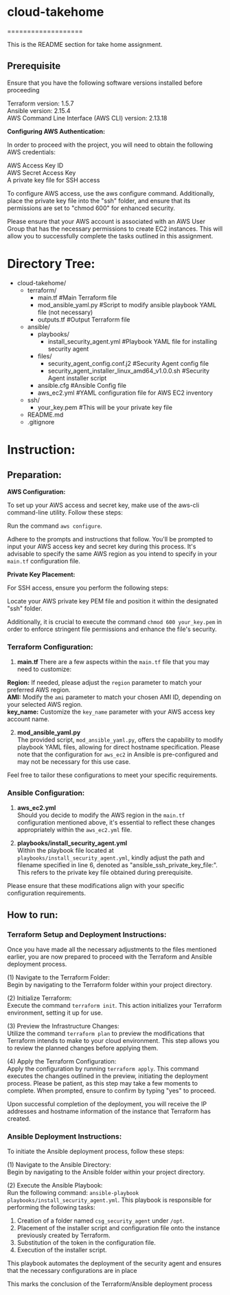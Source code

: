 # cloud-takehome
===================

This is the README section for take home assignment.

## Prerequisite

Ensure that you have the following software versions installed before proceeding

Terraform version: 1.5.7  
Ansible version: 2.15.4  
AWS Command Line Interface (AWS CLI) version: 2.13.18  

**Configuring AWS Authentication:**

In order to proceed with the project, you will need to obtain the following AWS credentials:

AWS Access Key ID  
AWS Secret Access Key  
A private key file for SSH access  

To configure AWS access, use the aws configure command. Additionally, place the private key file into the "ssh" folder, and ensure that its permissions are set to "chmod 600" for enhanced security.

Please ensure that your AWS account is associated with an AWS User Group that has the necessary permissions to create EC2 instances. This will allow you to successfully complete the tasks outlined in this assignment.

# Directory Tree:

- cloud-takehome/  
  - terraform/  
    - main.tf #Main Terraform file  
    - mod_ansible_yaml.py #Script to modify ansible playbook YAML file (not necessary)  
    - outputs.tf #Output Terraform file  
  - ansible/  
    - playbooks/  
      - install_security_agent.yml #Playbook YAML file for installing security agent  
    - files/  
      - security_agent_config.conf.j2 #Security Agent config file  
      - security_agent_installer_linux_amd64_v1.0.0.sh #Security Agent installer script  
    - ansible.cfg #Ansible Config file  
    - aws_ec2.yml #YAML configuration file for AWS EC2 inventory  
  - ssh/  
    - your_key.pem #This will be your private key file  
  - README.md  
  - .gitignore  

# Instruction:
## Preparation: 
**AWS Configuration:**

To set up your AWS access and secret key, make use of the aws-cli command-line utility. Follow these steps:

Run the command `aws configure`.

Adhere to the prompts and instructions that follow. You'll be prompted to input your AWS access key and secret key during this process. It's advisable to specify the same AWS region as you intend to specify in your `main.tf` configuration file.

**Private Key Placement:**

For SSH access, ensure you perform the following steps:

Locate your AWS private key PEM file and position it within the designated "ssh" folder.

Additionally, it is crucial to execute the command `chmod 600 your_key.pem` in order to enforce stringent file permissions and enhance the file's security.


### Terraform Configuration:

1. **main.tf**
There are a few aspects within the `main.tf` file that you may need to customize:

**Region:** If needed, please adjust the `region` parameter to match your preferred AWS region.  
**AMI:** Modify the `ami` parameter to match your chosen AMI ID, depending on your selected AWS region.  
**key_name:** Customize the `key_name` parameter with your AWS access key account name.  

2. **mod_ansible_yaml.py**  
The provided script, `mod_ansible_yaml.py`, offers the capability to modify playbook YAML files, allowing for direct hostname specification. Please note that the configuration for `aws_ec2` in Ansible is pre-configured and may not be necessary for this use case.

Feel free to tailor these configurations to meet your specific requirements.

### Ansible Configuration:

1. **aws_ec2.yml**  
Should you decide to modify the AWS region in the `main.tf` configuration mentioned above, it's essential to reflect these changes appropriately within the `aws_ec2.yml` file.

2. **playbooks/install_security_agent.yml**  
Within the playbook file located at `playbooks/install_security_agent.yml`, kindly adjust the path and filename specified in line 6, denoted as "ansible_ssh_private_key_file:". This refers to the private key file obtained during prerequisite.

Please ensure that these modifications align with your specific configuration requirements.

## How to run:
### Terraform Setup and Deployment Instructions:

Once you have made all the necessary adjustments to the files mentioned earlier, you are now prepared to proceed with the Terraform and Ansible deployment process.

(1) Navigate to the Terraform Folder:  
Begin by navigating to the Terraform folder within your project directory.

(2) Initialize Terraform:  
Execute the command `terraform init`. This action initializes your Terraform environment, setting it up for use.

(3) Preview the Infrastructure Changes:  
Utilize the command `terraform plan` to preview the modifications that Terraform intends to make to your cloud environment. This step allows you to review the planned changes before applying them.

(4) Apply the Terraform Configuration:  
Apply the configuration by running `terraform apply`. This command executes the changes outlined in the preview, initiating the deployment process. Please be patient, as this step may take a few moments to complete. When prompted, ensure to confirm by typing "yes" to proceed.

Upon successful completion of the deployment, you will receive the IP addresses and hostname information of the instance that Terraform has created.

### Ansible Deployment Instructions:

To initiate the Ansible deployment process, follow these steps:

(1) Navigate to the Ansible Directory:  
Begin by navigating to the Ansible folder within your project directory.

(2) Execute the Ansible Playbook:  
Run the following command: `ansible-playbook playbooks/install_security_agent.yml`. This playbook is responsible for performing the following tasks:

1. Creation of a folder named `csg_security_agent` under `/opt`.  
2. Placement of the installer script and configuration file onto the instance previously created by Terraform.  
3. Substitution of the token in the configuration file.  
4. Execution of the installer script.  

This playbook automates the deployment of the security agent and ensures that the necessary configurations are in place

This marks the conclusion of the Terraform/Ansible deployment process


